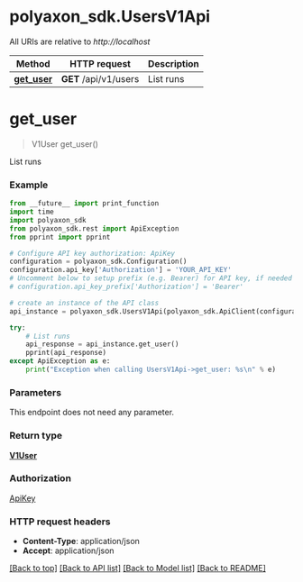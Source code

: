 # polyaxon_sdk.UsersV1Api

All URIs are relative to *http://localhost*

Method | HTTP request | Description
------------- | ------------- | -------------
[**get_user**](UsersV1Api.md#get_user) | **GET** /api/v1/users | List runs


# **get_user**
> V1User get_user()

List runs

### Example
```python
from __future__ import print_function
import time
import polyaxon_sdk
from polyaxon_sdk.rest import ApiException
from pprint import pprint

# Configure API key authorization: ApiKey
configuration = polyaxon_sdk.Configuration()
configuration.api_key['Authorization'] = 'YOUR_API_KEY'
# Uncomment below to setup prefix (e.g. Bearer) for API key, if needed
# configuration.api_key_prefix['Authorization'] = 'Bearer'

# create an instance of the API class
api_instance = polyaxon_sdk.UsersV1Api(polyaxon_sdk.ApiClient(configuration))

try:
    # List runs
    api_response = api_instance.get_user()
    pprint(api_response)
except ApiException as e:
    print("Exception when calling UsersV1Api->get_user: %s\n" % e)
```

### Parameters
This endpoint does not need any parameter.

### Return type

[**V1User**](V1User.md)

### Authorization

[ApiKey](../README.md#ApiKey)

### HTTP request headers

 - **Content-Type**: application/json
 - **Accept**: application/json

[[Back to top]](#) [[Back to API list]](../README.md#documentation-for-api-endpoints) [[Back to Model list]](../README.md#documentation-for-models) [[Back to README]](../README.md)


